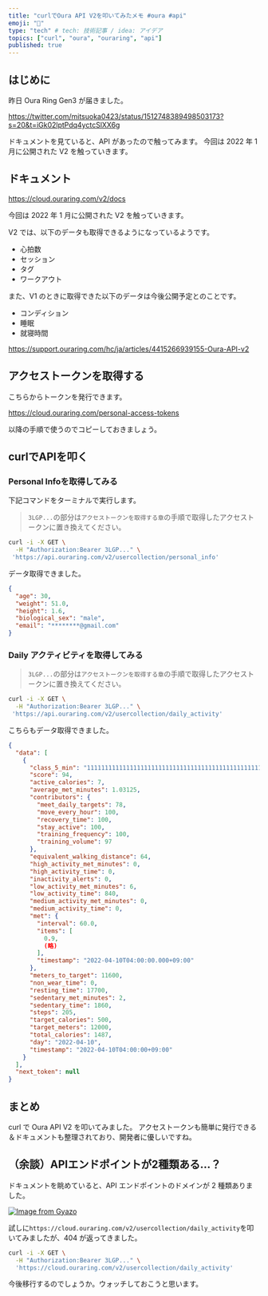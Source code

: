 ```yaml
---
title: "curlでOura API V2を叩いてみたメモ #oura #api"
emoji: "👻"
type: "tech" # tech: 技術記事 / idea: アイデア
topics: ["curl", "oura", "ouraring", "api"]
published: true
---
```


## はじめに

昨日 Oura Ring Gen3 が届きました。

https://twitter.com/mitsuoka0423/status/1512748389498503173?s=20&t=iGk02lptPdq4yctcSlXX6g

ドキュメントを見ていると、API があったので触ってみます。
今回は 2022 年 1 月に公開された V2 を触っていきます。

## ドキュメント

https://cloud.ouraring.com/v2/docs

今回は 2022 年 1 月に公開された V2 を触っていきます。

V2 では、以下のデータも取得できるようになっているようです。

- 心拍数
- セッション
- タグ
- ワークアウト

また、V1 のときに取得できた以下のデータは今後公開予定とのことです。

- コンディション
- 睡眠
- 就寝時間

https://support.ouraring.com/hc/ja/articles/4415266939155-Oura-API-v2

## アクセストークンを取得する

こちらからトークンを発行できます。

https://cloud.ouraring.com/personal-access-tokens

以降の手順で使うのでコピーしておきましょう。

## curlでAPIを叩く

### Personal Infoを取得してみる

下記コマンドをターミナルで実行します。

> `3LGP...`の部分は`アクセストークンを取得する章`の手順で取得したアクセストークンに置き換えてください。

```bash
curl -i -X GET \
  -H "Authorization:Bearer 3LGP..." \
 'https://api.ouraring.com/v2/usercollection/personal_info'
```

データ取得できました。

```json
{
  "age": 30,
  "weight": 51.0,
  "height": 1.6,
  "biological_sex": "male",
  "email": "********@gmail.com"
}
```

### Daily アクティビティを取得してみる

> `3LGP...`の部分は`アクセストークンを取得する章`の手順で取得したアクセストークンに置き換えてください。

```bash
curl -i -X GET \
  -H "Authorization:Bearer 3LGP..." \
 'https://api.ouraring.com/v2/usercollection/daily_activity'
```

こちらもデータ取得できました。

```json
{
  "data": [
    {
      "class_5_min": "11111111111111111111111111111111111111111111111111111111112332323222",
      "score": 94,
      "active_calories": 7,
      "average_met_minutes": 1.03125,
      "contributors": {
        "meet_daily_targets": 78,
        "move_every_hour": 100,
        "recovery_time": 100,
        "stay_active": 100,
        "training_frequency": 100,
        "training_volume": 97
      },
      "equivalent_walking_distance": 64,
      "high_activity_met_minutes": 0,
      "high_activity_time": 0,
      "inactivity_alerts": 0,
      "low_activity_met_minutes": 6,
      "low_activity_time": 840,
      "medium_activity_met_minutes": 0,
      "medium_activity_time": 0,
      "met": {
        "interval": 60.0,
        "items": [
          0.9,
          (略)
        ],
        "timestamp": "2022-04-10T04:00:00.000+09:00"
      },
      "meters_to_target": 11600,
      "non_wear_time": 0,
      "resting_time": 17700,
      "sedentary_met_minutes": 2,
      "sedentary_time": 1860,
      "steps": 205,
      "target_calories": 500,
      "target_meters": 12000,
      "total_calories": 1487,
      "day": "2022-04-10",
      "timestamp": "2022-04-10T04:00:00+09:00"
    }
  ],
  "next_token": null
}
```

## まとめ

curl で Oura API V2 を叩いてみました。
アクセストークンも簡単に発行できる＆ドキュメントも整理されており、開発者に優しいですね。

## （余談）APIエンドポイントが2種類ある...？

ドキュメントを眺めていると、API エンドポイントのドメインが 2 種類ありました。

[![Image from Gyazo](https://i.gyazo.com/d9a3f6f4ffba54c2bcf3d55def0979e2.png)](https://gyazo.com/d9a3f6f4ffba54c2bcf3d55def0979e2)

試しに`https://cloud.ouraring.com/v2/usercollection/daily_activity`を叩いてみましたが、404 が返ってきました。

```bash
curl -i -X GET \
  -H "Authorization:Bearer 3LGP..." \
  'https://cloud.ouraring.com/v2/usercollection/daily_activity'
```

今後移行するのでしょうか。ウォッチしておこうと思います。
